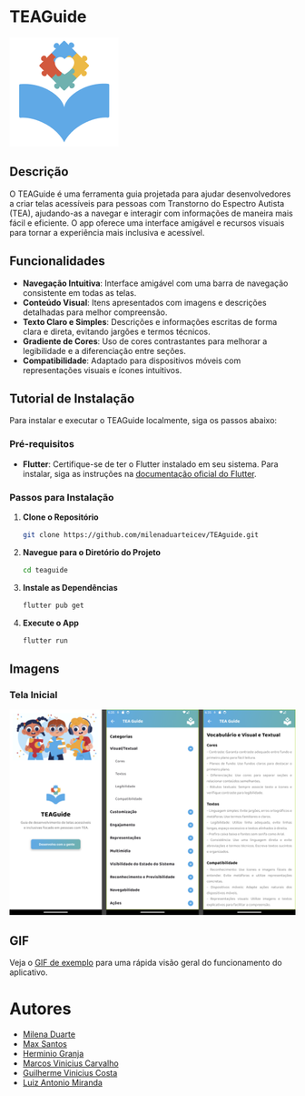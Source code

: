 # TEAGuide

![TEAGuide Logo](assets/icons/ic_launcher.png)

## Descrição

O TEAGuide é uma ferramenta guia projetada para ajudar desenvolvedores a criar telas acessíveis para pessoas com Transtorno do Espectro Autista (TEA), ajudando-as a navegar e interagir com informações de maneira mais fácil e eficiente. O app oferece uma interface amigável e recursos visuais para tornar a experiência mais inclusiva e acessível.

## Funcionalidades

- **Navegação Intuitiva**: Interface amigável com uma barra de navegação consistente em todas as telas.
- **Conteúdo Visual**: Itens apresentados com imagens e descrições detalhadas para melhor compreensão.
- **Texto Claro e Simples**: Descrições e informações escritas de forma clara e direta, evitando jargões e termos técnicos.
- **Gradiente de Cores**: Uso de cores contrastantes para melhorar a legibilidade e a diferenciação entre seções.
- **Compatibilidade**: Adaptado para dispositivos móveis com representações visuais e ícones intuitivos.

## Tutorial de Instalação

Para instalar e executar o TEAGuide localmente, siga os passos abaixo:

### Pré-requisitos

- **Flutter**: Certifique-se de ter o Flutter instalado em seu sistema. Para instalar, siga as instruções na [documentação oficial do Flutter](https://flutter.dev/docs/get-started/install).

### Passos para Instalação

1. **Clone o Repositório**

   ```bash
   git clone https://github.com/milenaduarteicev/TEAguide.git
   ```

2. **Navegue para o Diretório do Projeto**

   ```bash
   cd teaguide
   ```

3. **Instale as Dependências**

   ```bash
   flutter pub get
   ```

4. **Execute o App**

   ```bash
   flutter run
   ```

## Imagens

### Tela Inicial

![Tela Apresentação](screenshots/app.png)


## GIF

Veja o [GIF de exemplo](screenshots/teaguidedemonstracao.gif) para uma rápida visão geral do funcionamento do aplicativo.

# Autores

- [Milena Duarte](https://github.com/milenaduarteicev)
- [Max Santos]()
- [Herminio Granja]()
- [Marcos Vinicius Carvalho]()
- [Guilherme Vinicius Costa]()
- [Luiz Antonio Miranda]()

